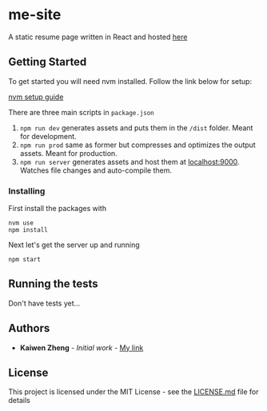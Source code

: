 # me-site

A static resume page written in React and hosted [here](http://www.kaiwenz.xyz)

## Getting Started

To get started you will need nvm installed. Follow the link below for setup:

[nvm setup guide](https://gist.github.com/d2s/372b5943bce17b964a79)

There are three main scripts in ``` package.json ```

1. ``` npm run dev ``` generates assets and puts them in the ``` /dist ``` folder. Meant for development.
2. ``` npm run prod ``` same as former but compresses and optimizes the output assets. Meant for production.
3. ``` npm run server ``` generates assets and host them at [localhost:9000](https://localhost:9000/). Watches file changes and auto-compile them.

### Installing

First install the packages with

```
nvm use
npm install
```

Next let's get the server up and running

```
npm start
```

## Running the tests

Don't have tests yet...

## Authors

* **Kaiwen Zheng** - *Initial work* - [My link](http://www.kaiwenz.xyz/)

## License

This project is licensed under the MIT License - see the [LICENSE.md](LICENSE.md) file for details
